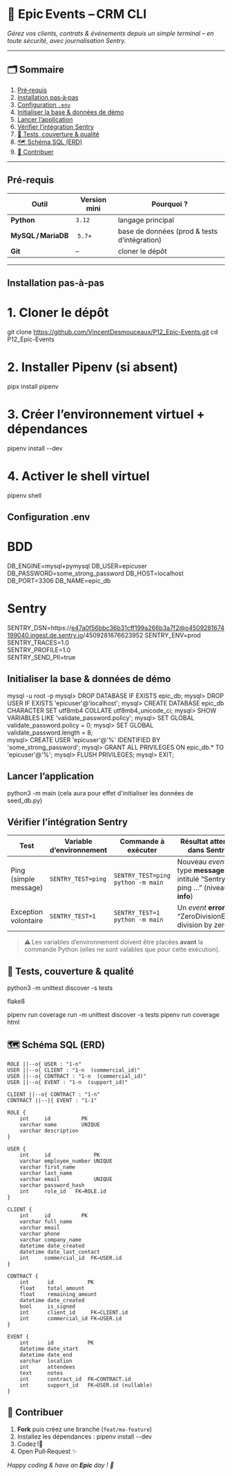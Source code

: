 # 🎉 Epic Events – CRM CLI  
_Gérez vos clients, contrats & événements depuis un simple terminal – en toute sécurité, avec journalisation Sentry._

---

## 🗂️ Sommaire
1. [Pré‑requis](#pré‑requis)  
2. [Installation pas‑à‑pas](#installation-pas-à-pas)  
3. [Configuration `.env`](#configuration-env)  
4. [Initialiser la base & données de démo](#initialiser-la-base--données-de-démo)  
5. [Lancer l’application](#lancer-lapplication)  
6. [Vérifier l’intégration Sentry](#journalisation-sentry)  
7. [🎯 Tests, couverture & qualité](#tests-couverture--qualité)  
8. [🗺️ Schéma SQL (ERD)](#schéma-sql-erd)  
9. [🤝 Contribuer](#contribuer)

---

## Pré‑requis
| Outil | Version mini | Pourquoi ? |
|-------|--------------|------------|
| **Python** | `3.12` | langage principal |
| **MySQL / MariaDB** | `5.7+` | base de données (prod & tests d’intégration) |
| **Git** | – | cloner le dépôt |


---

## Installation pas‑à‑pas


# 1. Cloner le dépôt
git clone https://github.com/VincentDesmouceaux/P12_Epic-Events.git
cd P12_Epic-Events

# 2. Installer Pipenv (si absent)
pipx install pipenv          

# 3. Créer l’environnement virtuel + dépendances
pipenv install --dev         

# 4. Activer le shell virtuel
pipenv shell


## Configuration .env

# BDD
DB_ENGINE=mysql+pymysql
DB_USER=epicuser
DB_PASSWORD=some_strong_password
DB_HOST=localhost
DB_PORT=3306
DB_NAME=epic_db

# Sentry
SENTRY_DSN=https://e47a0f56bbc36b31cff199a266b3a7f2@o4509281674199040.ingest.de.sentry.io/4509281676623952
SENTRY_ENV=prod
SENTRY_TRACES=1.0        
SENTRY_PROFILE=1.0       
SENTRY_SEND_PII=true     

## Initialiser la base & données de démo

mysql -u root -p
mysql> DROP DATABASE IF EXISTS epic_db;
mysql> DROP USER IF EXISTS 'epicuser'@'localhost';
mysql> CREATE DATABASE epic_db CHARACTER SET utf8mb4 COLLATE utf8mb4_unicode_ci;
mysql> SHOW VARIABLES LIKE 'validate_password.policy'; 
mysql> SET GLOBAL validate_password.policy = 0;
mysql> SET GLOBAL validate_password.length = 8;             
mysql> CREATE USER 'epicuser'@'%' IDENTIFIED BY 'some_strong_password';
mysql> GRANT ALL PRIVILEGES ON epic_db.* TO 'epicuser'@'%';
mysql> FLUSH PRIVILEGES;
mysql> EXIT;

## Lancer l’application

python3 -m main (cela aura pour effet d'initialiser les données de seed_db.py)

## Vérifier l’intégration Sentry

| Test | Variable d’environnement | Commande à exécuter | Résultat attendu dans Sentry |
|------|-------------------------|---------------------|------------------------------|
| Ping (simple message) | `SENTRY_TEST=ping` | `SENTRY_TEST=ping python -m main` | Nouveau _event_ de type **message** intitulé “Sentry ping …” (niveau **info**) |
| Exception volontaire | `SENTRY_TEST=1` | `SENTRY_TEST=1 python -m main` | Un _event_ **error** “ZeroDivisionError: division by zero” |

> ⚠️ Les variables d’environnement doivent être placées **avant** la commande Python (elles ne sont valables que pour cette exécution).

## 🎯 Tests, couverture & qualité

python3 -m unittest discover -s tests

flake8

pipenv run coverage run -m unittest discover -s tests
pipenv run coverage html

## 🗺️ Schéma SQL (ERD)


    ROLE ||--o{ USER : "1‑n"
    USER ||--o{ CLIENT : "1‑n  (commercial_id)"
    USER ||--o{ CONTRACT : "1‑n  (commercial_id)"
    USER ||--o{ EVENT : "1‑n  (support_id)"

    CLIENT ||--o{ CONTRACT : "1‑n"
    CONTRACT ||--|{ EVENT : "1‑1"

    ROLE {
        int     id          PK
        varchar name        UNIQUE
        varchar description
    }

    USER {
        int     id              PK
        varchar employee_number UNIQUE
        varchar first_name
        varchar last_name
        varchar email           UNIQUE
        varchar password_hash
        int     role_id   FK→ROLE.id
    }

    CLIENT {
        int     id          PK
        varchar full_name
        varchar email
        varchar phone
        varchar company_name
        datetime date_created
        datetime date_last_contact
        int     commercial_id  FK→USER.id
    }

    CONTRACT {
        int      id           PK
        float    total_amount
        float    remaining_amount
        datetime date_created
        bool     is_signed
        int      client_id     FK→CLIENT.id
        int      commercial_id FK→USER.id
    }

    EVENT {
        int      id           PK
        datetime date_start
        datetime date_end
        varchar  location
        int      attendees
        text     notes
        int      contract_id  FK→CONTRACT.id
        int      support_id   FK→USER.id (nullable)
    }

## 🤝 Contribuer

1. **Fork** puis créez une branche (`feat/ma-feature`)
2. Installez les dépendances : pipenv install --dev
3. Codez !💚
4. Open Pull‑Request ✨

*Happy coding & have an **Epic** day ! 🚀*